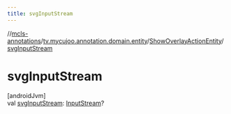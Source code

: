 ```yaml
---
title: svgInputStream
---
```

//[mcls-annotations](../../../index.html)/[tv.mycujoo.annotation.domain.entity](../index.html)/[ShowOverlayActionEntity](index.html)/[svgInputStream](svg-input-stream.html)



# svgInputStream



[androidJvm]\
val [svgInputStream](svg-input-stream.html): [InputStream](https://developer.android.com/reference/kotlin/java/io/InputStream.html)?




